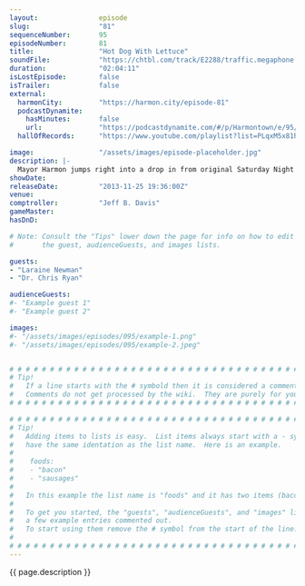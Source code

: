 ```yaml
---
layout:               episode
slug:                 "81"
sequenceNumber:       95
episodeNumber:        81
title:                "Hot Dog With Lettuce"
soundFile:            "https://chtbl.com/track/E2288/traffic.megaphone.fm/STA3049044663.mp3?updated=1555626131"
duration:             "02:04:11"
isLostEpisode:        false
isTrailer:            false
external:
  harmonCity:         "https://harmon.city/episode-81"
  podcastDynamite:
    hasMinutes:       false
    url:              "https://podcastdynamite.com/#/p/Harmontown/e/95/81"
  hallOfRecords:      "https://www.youtube.com/playlist?list=PLqxM5x81hNOY-cdIYFOkguYtm8_a6P__a"

image:                "/assets/images/episode-placeholder.jpg"
description: |-
  Mayor Harmon jumps right into a drop in from original Saturday Night Live cast member Laraine Newman which merges into a visit from controversial author Dr. Chris Ryan to delves into polygamy and the very nature of our sexuality. In D&D, Spencer gives up.
showDate:             
releaseDate:          "2013-11-25 19:36:00Z"
venue:                
comptroller:          "Jeff B. Davis"
gameMaster:           
hasDnD:               

# Note: Consult the "Tips" lower down the page for info on how to edit
#       the guest, audienceGuests, and images lists.

guests:
- "Laraine Newman"
- "Dr. Chris Ryan"

audienceGuests:
#- "Example guest 1"
#- "Example guest 2"

images:
#- "/assets/images/episodes/095/example-1.png"
#- "/assets/images/episodes/095/example-2.jpeg"


# # # # # # # # # # # # # # # # # # # # # # # # # # # # # # # # # # # # # # # # # # # # #
# Tip!
#   If a line starts with the # symbold then it is considered a comment.
#   Comments do not get processed by the wiki.  They are purely for your information.
# # # # # # # # # # # # # # # # # # # # # # # # # # # # # # # # # # # # # # # # # # # # #

# # # # # # # # # # # # # # # # # # # # # # # # # # # # # # # # # # # # # # # # # # # # #
# Tip!
#   Adding items to lists is easy.  List items always start with a - symbol and have
#   have the same identation as the list name.  Here is an example.
#
#    foods:
#    - "bacon"
#    - "sausages"
#
#   In this example the list name is "foods" and it has two items (bacon, and sausages).
#
#   To get you started, the "guests", "audienceGuests", and "images" lists below have
#   a few example entries commented out.
#   To start using them remove the # symbol from the start of the line.
#
# # # # # # # # # # # # # # # # # # # # # # # # # # # # # # # # # # # # # # # # # # # # #
---
```


<!-- The episode description will be rendered here -->
{{ page.description }}

<!-- Add your content BELOW here -->
<!-- vvvvvvvvvvvvvvvvvvvvvvvvvvv -->




<!-- ^^^^^^^^^^^^^^^^^^^^^^^^^^^ -->
<!-- Add your content ABOVE here -->

<!-- The episode gallery will be rendered here -->